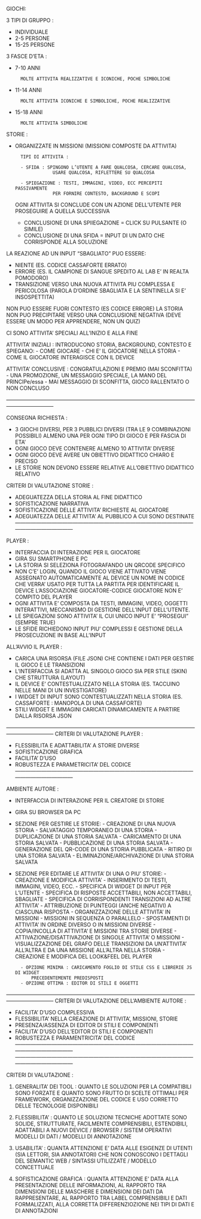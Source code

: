 GIOCHI: 

3 TIPI DI GRUPPO :

- INDIVIDUALE
- 2-5 PERSONE
- 15-25 PERSONE 

3 FASCE D’ETA :
- 7-10 ANNI

		MOLTE ATTIVITA REALIZZATIVE E ICONICHE, POCHE SIMBOLICHE

- 11-14 ANNI

		MOLTE ATTIVITA ICONICHE E SIMBOLICHE, POCHE REALIZZATIVE 

- 15-18 ANNI

		MOLTE ATTIVITA SIMBOLICHE



STORIE :

- ORGANIZZATE IN MISSIONI (MISSIONI COMPOSTE DA ATTIVITA)
		
		TIPI DI ATTIVITA : 

		- SFIDA : SPINGONO L’UTENTE A FARE QUALCOSA, CERCARE QUALCOSA,
					USARE QUALCOSA, RIFLETTERE SU QUALCOSA

		- SPIEGAZIONE : TESTI, IMMAGINI, VIDEO, ECC PERCEPITI PASSIVAMENTE
					PER FORNIRE CONTESTO, BACKGROUND E SCOPI

	OGNI ATTIVITA SI CONCLUDE CON UN AZIONE DELL’UTENTE PER PROSEGUIRE A QUELLA SUCCESSIVA
	- CONCLUSIONE DI UNA SPIIEGAZIONE = CLICK SU PULSANTE (O SIMILE) 
	- CONCLUSIONE DI UNA SFIDA = INPUT DI UN DATO CHE CORRISPONDE ALLA SOLUZIONE 

LA REAZIONE AD UN INPUT “SBAGLIATO” PUO ESSERE: 
- NIENTE (ES. CODICE CASSAFORTE ERRATO)
- ERRORE (ES. IL CAMPIONE DI SANGUE SPEDITO AL LAB E’ IN REALTA POMODORO)
- TRANSIZIONE VERSO UNA NUOVA ATTIVITA PIU COMPLESSA E PERICOLOSA (PAROLA D’ORDINE 
	SBAGLIATA E LA SENTINELLA SI E’ INSOSPETTITA) 

NON PUO ESSERE FUORI CONTESTO (ES CODICE ERRORE)
LA STORIA NON PUO PRECIPITARE VERSO UNA CONCLUSIONE NEGATIVA (DEVE ESSERE UN
MODO PER APPRENDERE, NON UN QUIZ)

CI SONO ATTIVITA’ SPECIALI ALL’INIZIO E ALLA FINE 

ATTIVITA’ INIZIALI : INTRODUCONO STORIA, BACKGROUND, CONTESTO E SPIEGANO:
			- COME GIOCARE
			- CHI E’ IL GIOCATORE NELLA STORIA
			- COME IL GIOCATORE INTERAGISCE CON IL DEVICE

ATTIVITA’ CONCLUSIVE : CONGRATULAZIONI E PREMIO (MAI SCONFITTA)
			- UNA PROMOZIONE, UN MESSAGGIO SPECIALE, LA MANO DEL PRINCIPe/essa
			- MAI MESSAGGIO DI SCONFITTA, GIOCO RALLENTATO O NON CONCLUSO

—————————————————————————————————————————————

 CONSEGNA RICHIESTA : 
- 3 GIOCHI DIVERSI, PER 3 PUBBLICI DIVERSI (TRA LE 9 COMBINAZIONI POSSIBILI)
	ALMENO UNA PER OGNI TIPO DI GIOCO E PER FASCIA DI ETA’
- OGNI GIOCO DEVE CONTENERE ALMENO 10 ATTIVITA’ DIVERSE
- OGNI GIOCO DEVE AVERE UN OBIETTIVO DIDATTICO CHIARO E PRECISO
- LE STORIE NON DEVONO ESSERE RELATIVE ALL’OBIETTIVO DIDATTICO RELATIVO

CRITERI DI VALUTAZIONE STORIE :
- ADEGUATEZZA DELLA STORIA AL FINE DIDATTICO
- SOFISTICAZIONE NARRATIVA
- SOFISTICAZIONE DELLE ATTIVITA’ RICHIESTE AL GIOCATORE
- ADEGUATEZZA DELLE ATTIVITA’ AL PUBBLICO A CUI SONO DESTINATE
—————————————————————————————————————————————

PLAYER : 

- INTERFACCIA DI INTERAZIONE PER IL GIOCATORE
- GIRA SU SMARTPHONE E PC 
- LA STORIA SI SELEZIONA FOTOGRAFANDO UN QRCODE SPECIFICO
- NON C’E’ LOGIN, QUANDO IL GIOCO VIENE ATTIVATO VIENE ASSEGNATO AUTOMATICAMENTE AL DEVICE UN NOME
	IN CODICE CHE VERRA’ USATO PER TUTTA LA PARTITA PER IDENTIFICARE IL DEVICE
	L’ASSOCIAZIONE GIOCATORE-CODICE GIOCATORE NON E’ COMPITO DEL PLAYER
- OGNI ATTIVITA E’ COMPOSTA DA TESTI, IMMAGINI, VIDEO, OGGETTI INTERATTIVI,
	MECCANISMO DI GESTIONE DELL’INPUT DELL’UTENTE. 
- LE SPIEGAZIONI SONO ATTIVITA’ IL CUI UNICO INPUT E’ “PROSEGUI” (SEMPRE TRUE)
- LE SFIDE RICHIEDONO INPUT PIU’ COMPLESSI E GESTIONE DELLA PROSECUZIONE IN BASE ALL’INPUT

ALL’AVVIO IL PLAYER :
- CARICA UNA RISORSA (FILE JSON) CHE CONTIENE I DATI PER GESTIRE IL GIOCO E LE TRANSIZIONI
- L’INTERFACCIA SI ADATTA AL SINGOLO GIOCO SIA PER STILE (SKIN) CHE STRUTTURA (LAYOUT)
- IL DEVICE E’ CONTESTUALIZZATO NELLA STORIA (ES. TACCUINO NELLE MANI DI UN INVESTIGATORE)
- I WIDGET DI INPUT SONO CONTESTUALIZZATI NELLA STORIA (ES. CASSAFORTE : MANOPOLA DI UNA CASSAFORTE)
- STILI WIDGET E IMMAGINI CARICATI DINAMICAMENTE A PARTIRE DALLA RISORSA JSON

—————————————————————————————————————————————
CRITERI DI VALUTAZIONE PLAYER :
- FLESSIBILITA E ADATTABILITA’ A STORIE DIVERSE
- SOFISTICAZIONE GRAFICA
- FACILITA’ D’USO 
- ROBUSTEZZA E PARAMETRICITA’ DEL CODICE
—————————————————————————————————————————————

AMBIENTE AUTORE : 

- INTERFACCIA DI INTERAZIONE PER IL CREATORE DI STORIE
- GIRA SU BROWSER DA PC
- SEZIONE PER GESTIRE LE STORIE:
        - CREAZIONE DI UNA NUOVA STORIA
        - SALVATAGGIO TEMPORANEO DI UNA STORIA
        - DUPLICAZIONE DI UNA STORIA SALVATA
        - CARICAMENTO DI UNA STORIA SALVATA
        - PUBBLICAZIONE DI UNA STORIA SALVATA
        - GENERAZIONE DEL QR-CODE DI UNA STORIA PUBBLICATA
        - RITIRO DI UNA STORIA SALVATA
        - ELIMINAZIONE/ARCHIVAZIONE DI UNA STORIA SALVATA	
- SEZIONE PER EDITARE LE ATTIVITA’ DI UNA O PIU’ STORIE:
        - CREAZIONE E MODIFICA ATTIVITA’
        - INSERIMENTO DI TESTI, IMMAGINI, VIDEO, ECC.
        - SPECIFICA DI WIDGET DI INPUT PER L’UTENTE
        - SPECIFICA DI RISPOSTE ACCETTABILI, NON ACCETTABILI, SBAGLIATE
        - SPECIFICA DI CORRISPONDENTI TRANSIZIONI AD ALTRE ATTIVITA’
        - ATTRIBUZIONE DI PUNTEGGI (ANCHE NEGATIVI) A CIASCUNA RISPOSTA
        - ORGANIZZAZIONE DELLE ATTIVITA’ IN MISSIONI
        - MISSIONI IN SEQUENZA O PARALLELO
        - SPOSTAMENTI DI ATTIVITA’ IN ORDINE DIVERSO O IN MISSIONI DIVERSE
        - COPIA/INCOLLA DI ATTIVITA’ E MISSIONI TRA STORIE DIVERSE
        - ATTIVAZIONE/DISATTIVAZIONE DI SINGOLE ATTIVITA’ O MISSIONI
        - VISUALIZZAZIONE DEL GRAFO DELLE TRANSIZIONI DA UN’ATTIVITA’ ALL’ALTRA
			 E DA UNA MISSIONE ALL’ALTRA NELLA STORIA
        - CREAZIONE E MODIFICA DEL LOOK&FEEL DEL PLAYER

        - OPZIONE MINIMA : CARICAMENTO FOGLIO DI STILE CSS E LIBRERIE JS DI WIDGET 
			PRECEDENTEMENTE PREDISPOSTI
        - OPZIONE OTTIMA : EDITOR DI STILI E OGGETTI

—————————————————————————————————————————————
CRITERI DI VALUTAZIONE DELL’AMBIENTE AUTORE :
- FACILITA’ D’USO COMPLESSIVA
- FLESSIBILITA’ NELLA CREAZIONE DI ATTIVITA’, MISSIONI, STORIE
- PRESENZA/ASSENZA DI EDITOR DI STILI E COMPONENTI
- FACILITA’ D’USO DELL’EDITOR DI STILI E COMPONENTI
- ROBUSTEZZA E PARAMENTRICITA’ DEL CODICE
—————————————————————————————————————————————
—————————————————————————————————————————————

CRITERI DI VALUTAZIONE : 

1. GENERALITA’ DEI TOOL : QUANTO LE SOLUZIONI PER LA COMPATIBILI SONO FORZATE E
	QUANTO SONO FRUTTO DI SCELTE OTTIMALI PER FRAMEWORK, ORGANIZZAZIONE DEL CODICE E 
	USO CORRETTO DELLE TECNOLOGIE DISPONIBILI

2. FLESSIBILITA’ : QUANTO LE SOLUZIONI TECNICHE ADOTTATE SONO SOLIDE, STRUTTURATE, 
	FACILMENTE COMPRENSIBILI, ESTENDIBILI, ADATTABILI A NUOVI DEVICE / BROWSER / SISTEM OPERATIVI
	MODELLI DI DATI / MODELLI DI ANNOTAZIONE

3. USABILITA’ : QUANTA ATTENZIONE E’ DATA ALLE ESIGENZE DI UTENTI (SIA LETTORI, SIA ANNOTATORI)
	CHE NON CONOSCONO I DETTAGLI DEL SEMANTIC WEB / SINTASSI UTILIZZATE / MODELLO CONCETTUALE

4. SOFISTICAZIONE GRAFICA : QUANTA ATTENZIONE E’ DATA ALLA PRESENTAZIONE DELLE INFORMAZIONI,
	AL RAPPORTO TRA DIMENSIONI DELLE MASCHERE E DIMENSIONI DEI DATI DA RAPPRESENTARE,
	AL RAPPORTO TRA LABEL COMPRENSIBILI E DATI FORMALIZZATI, ALLA CORRETTA DIFFERENZIOZIONE 
	NEI TIPI DI DATI E DI ANNOTAZIONI

